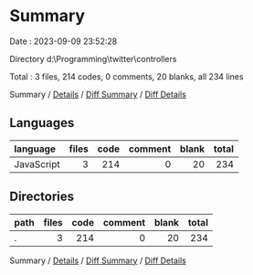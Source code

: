 # Summary

Date : 2023-09-09 23:52:28

Directory d:\\Programming\\twitter\\controllers

Total : 3 files,  214 codes, 0 comments, 20 blanks, all 234 lines

Summary / [Details](details.md) / [Diff Summary](diff.md) / [Diff Details](diff-details.md)

## Languages
| language | files | code | comment | blank | total |
| :--- | ---: | ---: | ---: | ---: | ---: |
| JavaScript | 3 | 214 | 0 | 20 | 234 |

## Directories
| path | files | code | comment | blank | total |
| :--- | ---: | ---: | ---: | ---: | ---: |
| . | 3 | 214 | 0 | 20 | 234 |

Summary / [Details](details.md) / [Diff Summary](diff.md) / [Diff Details](diff-details.md)